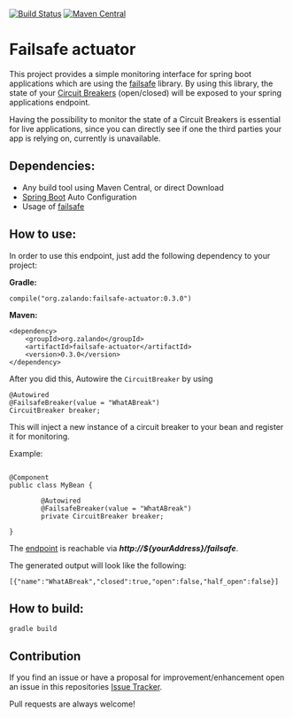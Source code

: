 [![Build Status](https://travis-ci.org/zalando-incubator/failsafe-actuator.svg?branch=master)](https://travis-ci.org/zalando-incubator/failsafe-actuator)
[![Maven Central](https://img.shields.io/maven-central/v/org.zalando/failsafe-actuator.svg)](https://maven-badges.herokuapp.com/maven-central/org.zalando/failsafe-actuator)

# Failsafe actuator

This project provides a simple monitoring interface for spring boot applications which are using the [failsafe](https://github.com/jhalterman/failsafe) library. 
By using this library, the state of your [Circuit Breakers](http://martinfowler.com/bliki/CircuitBreaker.html) (open/closed) will be exposed to your spring applications endpoint.

Having the possibility to monitor the state of a Circuit Breakers is essential for live applications, since you can directly see if one the third parties
your app is relying on, currently is unavailable.

## Dependencies:

* Any build tool using Maven Central, or direct Download
* [Spring Boot](http://projects.spring.io/spring-boot/) Auto Configuration
* Usage of [failsafe](https://github.com/jhalterman/failsafe)

## How to use:

In order to use this endpoint, just add the following dependency to your project:


**Gradle:**
```
compile("org.zalando:failsafe-actuator:0.3.0")
```

**Maven:**
```
<dependency>
    <groupId>org.zalando</groupId>
    <artifactId>failsafe-actuator</artifactId>
    <version>0.3.0</version>
</dependency>
```

After you did this, Autowire the `CircuitBreaker` by using 

```
@Autowired
@FailsafeBreaker(value = "WhatABreak")
CircuitBreaker breaker;
```

This will inject a new instance of a circuit breaker to your bean and register it for monitoring.

Example:

```

@Component
public class MyBean {
    
        @Autowired
        @FailsafeBreaker(value = "WhatABreak")
        private CircuitBreaker breaker;
        
}
```

The [endpoint](http://docs.spring.io/spring-boot/docs/current/reference/html/production-ready-endpoints.html) is reachable via _**http://${yourAddress}/failsafe**_.

The generated output will look like the following:

```
[{"name":"WhatABreak","closed":true,"open":false,"half_open":false}]
```

## How to build:

```
gradle build
```

## Contribution

If you find an issue or have a proposal for improvement/enhancement open an issue in this repositories [Issue Tracker](https://github.com/zalando-incubator/failsafe-actuator/issues).

Pull requests are always welcome!

